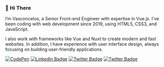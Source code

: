 
### 👋 Hi There
I’m Vasconcelos, a Senior Front-end Engineer with expertise in Vue.js. I've been coding with web development since 2019, using HTML5, CSS3, and JavaScript. 

I also work with frameworks like Vue and Nuxt to create modern and fast websites. In addition, I have experience with user interface design, always focusing on building user-friendly applications.

[![CodePen](https://img.shields.io/badge/Codepen-000000?style=for-the-badge&logo=codepen&logoColor=white)](https://codepen.io/alexvasconcelos) [![Linkedin Badge](https://img.shields.io/badge/LinkedIn-0077B5?style=for-the-badge&logo=linkedin&logoColor=white)](https://www.linkedin.com/in/lekobarros/) [![Twitter Badge](https://img.shields.io/badge/Twitter-1DA1F2?style=for-the-badge&logo=twitter&logoColor=white)](https://twitter.com/abvscls) [![Twitter Badge](https://img.shields.io/badge/Spotify-1ED760?&style=for-the-badge&logo=spotify&logoColor=white)](https://open.spotify.com/user/lekobarros)
